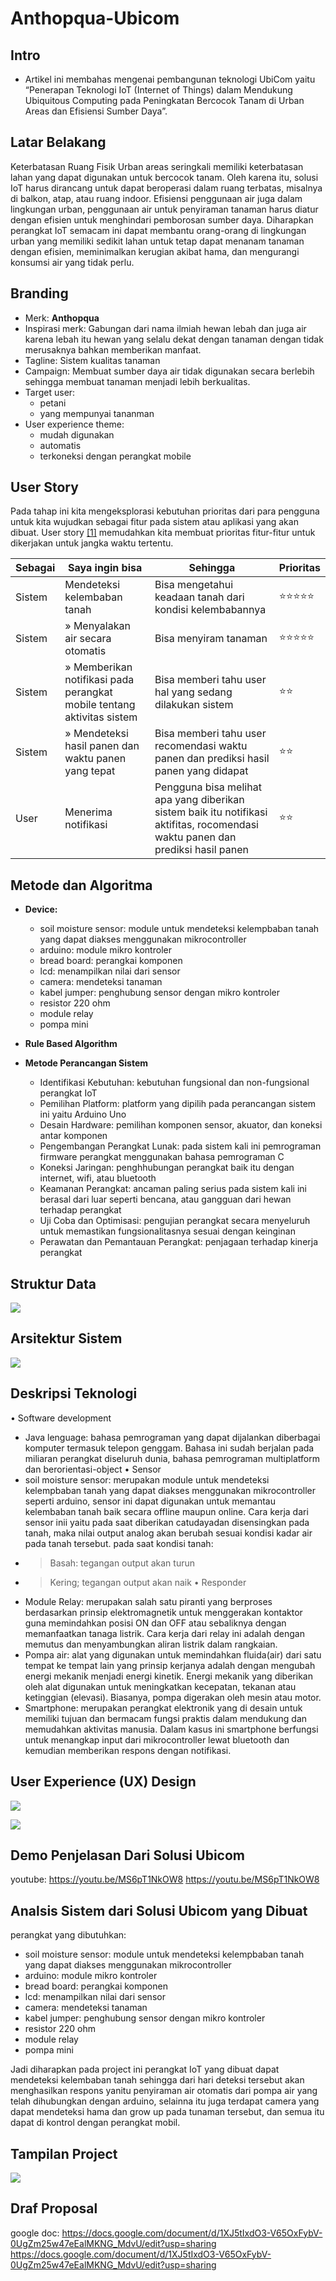 # Anthopqua-Ubicom

## Intro 
- Artikel ini membahas mengenai pembangunan teknologi UbiCom yaitu “Penerapan Teknologi IoT (Internet of Things) dalam  Mendukung Ubiquitous Computing pada Peningkatan Bercocok Tanam di Urban Areas dan Efisiensi Sumber Daya”.

## Latar Belakang
Keterbatasan Ruang Fisik Urban areas seringkali memiliki keterbatasan lahan yang dapat digunakan untuk bercocok tanam. Oleh karena itu, solusi IoT harus dirancang untuk dapat beroperasi dalam ruang terbatas, misalnya di balkon, atap, atau ruang indoor. Efisiensi penggunaan air juga dalam lingkungan urban, penggunaan air untuk penyiraman tanaman harus diatur dengan efisien untuk menghindari pemborosan sumber daya. Diharapkan perangkat IoT semacam ini dapat membantu orang-orang di lingkungan urban yang memiliki sedikit lahan untuk tetap dapat menanam tanaman dengan efisien, meminimalkan kerugian akibat hama, dan mengurangi konsumsi air yang tidak perlu.
## Branding 
- Merk: **Anthopqua** 
- Inspirasi merk: Gabungan dari nama ilmiah hewan lebah dan juga air karena lebah itu hewan yang selalu dekat dengan tanaman dengan tidak merusaknya bahkan memberikan manfaat.
- Tagline: Sistem kualitas tanaman
- Campaign: Membuat sumber daya air tidak digunakan secara berlebih sehingga membuat tanaman menjadi lebih berkualitas.
- Target user:
  - petani 
  - yang mempunyai tananman  
- User experience theme:
  - mudah digunakan
  - automatis
  - terkoneksi dengan perangkat mobile

## User Story
Pada tahap ini kita mengeksplorasi kebutuhan prioritas dari para pengguna untuk kita wujudkan sebagai fitur pada sistem atau aplikasi yang akan dibuat.
User story [[1]](https://www.mountaingoatsoftware.com/agile/user-stories) memudahkan kita membuat prioritas fitur-fitur untuk dikerjakan untuk jangka waktu tertentu.

|Sebagai|Saya ingin bisa|Sehingga|Prioritas
|---|---|---|---|
|Sistem|Mendeteksi kelembaban tanah|Bisa mengetahui keadaan tanah dari kondisi kelembabannya|⭐⭐⭐⭐⭐|
|Sistem|&raquo; Menyalakan air secara otomatis|Bisa menyiram tanaman |⭐⭐⭐⭐⭐|
|Sistem|&raquo; Memberikan notifikasi pada perangkat mobile tentang aktivitas sistem|Bisa memberi tahu user hal yang sedang dilakukan sistem|⭐⭐|
|Sistem|&raquo; Mendeteksi hasil panen dan waktu panen yang tepat|Bisa memberi tahu user recomendasi waktu panen dan prediksi hasil panen yang didapat|⭐⭐|
|User|Menerima notifikasi|Pengguna bisa melihat apa yang diberikan sistem baik itu notifikasi aktifitas, rocomendasi waktu panen dan prediksi hasil panen|⭐⭐|

## Metode dan Algoritma 
- **Device:**
  - soil moisture sensor: module untuk mendeteksi kelempbaban tanah yang dapat diakses menggunakan mikrocontroller
  - arduino: module mikro kontroler
  - bread board: perangkai komponen
  - lcd: menampilkan nilai dari sensor
  - camera: mendeteksi tanaman
  - kabel jumper: penghubung sensor dengan mikro kontroler
  - resistor 220 ohm
  - module relay
  - pompa mini
        
- **Rule Based Algorithm**
  
- **Metode Perancangan Sistem**
  - Identifikasi Kebutuhan: kebutuhan fungsional dan non-fungsional perangkat IoT
  - Pemilihan Platform: platform yang dipilih pada perancangan sistem ini yaitu Arduino Uno
  - Desain Hardware: pemilihan komponen sensor, akuator, dan koneksi antar komponen
  - Pengembangan Perangkat Lunak: pada sistem kali ini pemrograman firmware perangkat menggunakan bahasa pemrograman C
  - Koneksi Jaringan: penghhubungan perangkat baik itu dengan internet, wifi, atau bluetooth
  - Keamanan Perangkat: ancaman paling serius pada sistem kali ini berasal dari luar seperti bencana, atau gangguan dari hewan terhadap perangkat
  - Uji Coba dan Optimisasi: pengujian perangkat secara menyeluruh untuk memastikan fungsionalitasnya sesuai dengan keinginan
  - Perawatan dan Pemantauan Perangkat: penjagaan terhadap kinerja perangkat
 
## Struktur Data

![](https://github.com/muhamadiqbalsetiawan/Anthopqua-Ubicom/blob/main/struktur_ubicom.png)

## Arsitektur Sistem
![](https://github.com/muhamadiqbalsetiawan/Anthopqua-Ubicom/blob/main/arsitektur_ubicok.png)

## Deskripsi Teknologi
•	Software development 
  - Java lenguage: bahasa pemrograman yang dapat dijalankan diberbagai komputer termasuk telepon genggam. Bahasa ini sudah berjalan pada miliaran perangkat diseluruh dunia, bahasa pemrograman multiplatform dan berorientasi-object
•	Sensor 
  -	soil moisture sensor: merupakan module untuk mendeteksi kelempbaban tanah yang dapat diakses menggunakan mikrocontroller seperti arduino, sensor ini dapat digunakan untuk memantau kelembaban tanah baik secara offline maupun online. Cara kerja dari sensor inii yaitu pada saat diberikan catudayadan disensingkan pada tanah, maka nilai output analog akan berubah sesuai kondisi kadar air pada tanah tersebut. pada saat kondisi tanah:
-	> Basah: tegangan output akan turun 
-	> Kering; tegangan output akan naik
•	Responder 
  - Module Relay: merupakan salah satu piranti yang berproses berdasarkan prinsip elektromagnetik untuk menggerakan kontaktor guna memindahkan posisi ON dan OFF atau sebaliknya dengan memanfaatkan tanaga listrik. Cara kerja dari relay ini adalah dengan memutus dan menyambungkan aliran listrik dalam rangkaian.
  - Pompa air: alat yang digunakan untuk memindahkan fluida(air) dari satu tempat ke tempat lain yang prinsip kerjanya adalah dengan mengubah energi mekanik menjadi energi kinetik. Energi mekanik yang diberikan oleh alat digunakan untuk meningkatkan kecepatan, tekanan atau ketinggian (elevasi). Biasanya, pompa digerakan oleh mesin atau motor.
  - Smartphone: merupakan perangkat elektronik yang di desain untuk memiliki tujuan dan bermacam fungsi praktis dalam mendukung dan memudahkan aktivitas manusia. Dalam kasus ini smartphone berfungsi untuk menangkap input dari mikrocontroller lewat bluetooth dan kemudian memberikan respons dengan notifikasi.

## User Experience (UX) Design
![](https://github.com/muhamadiqbalsetiawan/Anthopqua-Ubicom/blob/main/image.jpg)

![](https://github.com/muhamadiqbalsetiawan/Anthopqua-Ubicom/blob/main/rancangan.png)

## Demo Penjelasan Dari Solusi Ubicom
youtube:
https://youtu.be/MS6pT1NkOW8
https://youtu.be/MS6pT1NkOW8

## Analsis Sistem dari Solusi Ubicom yang Dibuat
perangkat yang dibutuhkan:
  - soil moisture sensor: module untuk mendeteksi kelempbaban tanah yang dapat diakses menggunakan mikrocontroller
  - arduino: module mikro kontroler
  - bread board: perangkai komponen
  - lcd: menampilkan nilai dari sensor
  - camera: mendeteksi tanaman
  - kabel jumper: penghubung sensor dengan mikro kontroler
  - resistor 220 ohm
  - module relay
  - pompa mini

Jadi diharapkan pada project ini perangkat IoT yang dibuat dapat mendeteksi kelembaban tanah sehingga dari hari deteksi tersebut akan menghasilkan respons yanitu penyiraman air otomatis dari pompa air yang telah dihubungkan dengan arduino, selainna itu juga terdapat camera yang dapat mendeteksi hama dan grow up pada tunaman tersebut, dan semua itu dapat di kontrol dengan perangkat mobil.

## Tampilan Project
![](https://github.com/muhamadiqbalsetiawan/Anthopqua-Ubicom/blob/main/foto.jpg)

## Draf Proposal
google doc:
https://docs.google.com/document/d/1XJ5tIxdO3-V65OxFybV-0UgZm25w47eEalMKNG_MdvU/edit?usp=sharing
https://docs.google.com/document/d/1XJ5tIxdO3-V65OxFybV-0UgZm25w47eEalMKNG_MdvU/edit?usp=sharing
